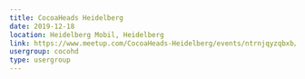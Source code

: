 ```yaml
---
title: CocoaHeads Heidelberg
date: 2019-12-18
location: Heidelberg Mobil, Heidelberg
link: https://www.meetup.com/CocoaHeads-Heidelberg/events/ntrnjqyzqbxb/
usergroup: cocohd
type: usergroup
---
```

